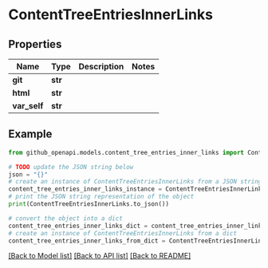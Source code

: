 # ContentTreeEntriesInnerLinks


## Properties

Name | Type | Description | Notes
------------ | ------------- | ------------- | -------------
**git** | **str** |  | 
**html** | **str** |  | 
**var_self** | **str** |  | 

## Example

```python
from github_openapi.models.content_tree_entries_inner_links import ContentTreeEntriesInnerLinks

# TODO update the JSON string below
json = "{}"
# create an instance of ContentTreeEntriesInnerLinks from a JSON string
content_tree_entries_inner_links_instance = ContentTreeEntriesInnerLinks.from_json(json)
# print the JSON string representation of the object
print(ContentTreeEntriesInnerLinks.to_json())

# convert the object into a dict
content_tree_entries_inner_links_dict = content_tree_entries_inner_links_instance.to_dict()
# create an instance of ContentTreeEntriesInnerLinks from a dict
content_tree_entries_inner_links_from_dict = ContentTreeEntriesInnerLinks.from_dict(content_tree_entries_inner_links_dict)
```
[[Back to Model list]](../README.md#documentation-for-models) [[Back to API list]](../README.md#documentation-for-api-endpoints) [[Back to README]](../README.md)


